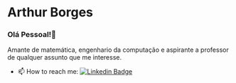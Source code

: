# Arthur Borges

### Olá Pessoal!👋

Amante de matemática, engenhario da computação e aspirante a professor de qualquer assunto que me interesse.

- 📫 How to reach me: [![Linkedin Badge](https://img.shields.io/badge/-ThiagoMarinho-blue?style=flat-square&logo=Linkedin&logoColor=white&link=https://www.linkedin.com/in/arthur-borges/)](https://www.linkedin.com/in/arthur-borges/)